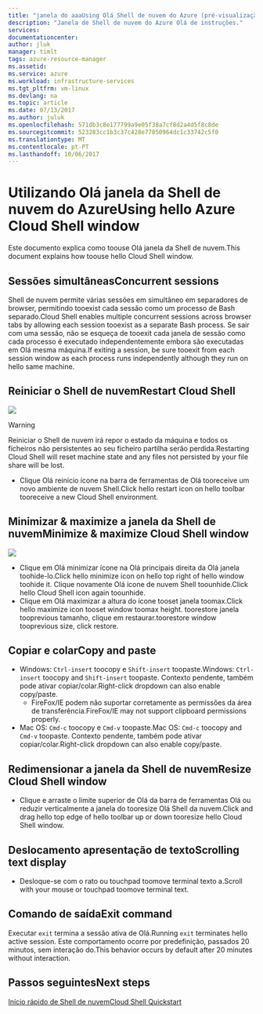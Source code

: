 ```yaml
---
title: "janela do aaaUsing Olá Shell de nuvem do Azure (pré-visualização) | Microsoft Docs"
description: "Janela de Shell de nuvem do Azure Olá de instruções."
services: 
documentationcenter: 
author: jluk
manager: timlt
tags: azure-resource-manager
ms.assetid: 
ms.service: azure
ms.workload: infrastructure-services
ms.tgt_pltfrm: vm-linux
ms.devlang: na
ms.topic: article
ms.date: 07/13/2017
ms.author: juluk
ms.openlocfilehash: 571db3c8e177799a9e05f38a7cf8d2a4d5f8c8de
ms.sourcegitcommit: 523283cc1b3c37c428e77850964dc1c33742c5f0
ms.translationtype: MT
ms.contentlocale: pt-PT
ms.lasthandoff: 10/06/2017
---
```

# <a name="using-hello-azure-cloud-shell-window"></a><span data-ttu-id="67d83-103">Utilizando Olá janela da Shell de nuvem do Azure</span><span class="sxs-lookup"><span data-stu-id="67d83-103">Using hello Azure Cloud Shell window</span></span>

<span data-ttu-id="67d83-104">Este documento explica como toouse Olá janela da Shell de nuvem.</span><span class="sxs-lookup"><span data-stu-id="67d83-104">This document explains how toouse hello Cloud Shell window.</span></span>

## <a name="concurrent-sessions"></a><span data-ttu-id="67d83-105">Sessões simultâneas</span><span class="sxs-lookup"><span data-stu-id="67d83-105">Concurrent sessions</span></span>
<span data-ttu-id="67d83-106">Shell de nuvem permite várias sessões em simultâneo em separadores de browser, permitindo tooexist cada sessão como um processo de Bash separado.</span><span class="sxs-lookup"><span data-stu-id="67d83-106">Cloud Shell enables multiple concurrent sessions across browser tabs by allowing each session tooexist as a separate Bash process.</span></span>
<span data-ttu-id="67d83-107">Se sair com uma sessão, não se esqueça de tooexit cada janela de sessão como cada processo é executado independentemente embora são executadas em Olá mesma máquina.</span><span class="sxs-lookup"><span data-stu-id="67d83-107">If exiting a session, be sure tooexit from each session window as each process runs independently although they run on hello same machine.</span></span>

## <a name="restart-cloud-shell"></a><span data-ttu-id="67d83-108">Reiniciar o Shell de nuvem</span><span class="sxs-lookup"><span data-stu-id="67d83-108">Restart Cloud Shell</span></span>
![](media/recycle.png)
> [!WARNING]
> <span data-ttu-id="67d83-109">Reiniciar o Shell de nuvem irá repor o estado da máquina e todos os ficheiros não persistentes ao seu ficheiro partilha serão perdida.</span><span class="sxs-lookup"><span data-stu-id="67d83-109">Restarting Cloud Shell will reset machine state and any files not persisted by your file share will be lost.</span></span>

* <span data-ttu-id="67d83-110">Clique Olá reinício ícone na barra de ferramentas de Olá tooreceive um novo ambiente de nuvem Shell.</span><span class="sxs-lookup"><span data-stu-id="67d83-110">Click hello restart icon on hello toolbar tooreceive a new Cloud Shell environment.</span></span>

## <a name="minimize--maximize-cloud-shell-window"></a><span data-ttu-id="67d83-111">Minimizar & maximize a janela da Shell de nuvem</span><span class="sxs-lookup"><span data-stu-id="67d83-111">Minimize & maximize Cloud Shell window</span></span>
![](media/minmax.png)
* <span data-ttu-id="67d83-112">Clique em Olá minimizar ícone na Olá principais direita da Olá janela toohide-lo.</span><span class="sxs-lookup"><span data-stu-id="67d83-112">Click hello minimize icon on hello top right of hello window toohide it.</span></span> <span data-ttu-id="67d83-113">Clique novamente Olá ícone de nuvem Shell toounhide.</span><span class="sxs-lookup"><span data-stu-id="67d83-113">Click hello Cloud Shell icon again toounhide.</span></span>
* <span data-ttu-id="67d83-114">Clique em Olá maximizar a altura do ícone tooset janela toomax.</span><span class="sxs-lookup"><span data-stu-id="67d83-114">Click hello maximize icon tooset window toomax height.</span></span> <span data-ttu-id="67d83-115">toorestore janela tooprevious tamanho, clique em restaurar.</span><span class="sxs-lookup"><span data-stu-id="67d83-115">toorestore window tooprevious size, click restore.</span></span>

## <a name="copy-and-paste"></a><span data-ttu-id="67d83-116">Copiar e colar</span><span class="sxs-lookup"><span data-stu-id="67d83-116">Copy and paste</span></span>
* <span data-ttu-id="67d83-117">Windows: `Ctrl-insert` toocopy e `Shift-insert` toopaste.</span><span class="sxs-lookup"><span data-stu-id="67d83-117">Windows: `Ctrl-insert` toocopy and `Shift-insert` toopaste.</span></span> <span data-ttu-id="67d83-118">Contexto pendente, também pode ativar copiar/colar.</span><span class="sxs-lookup"><span data-stu-id="67d83-118">Right-click dropdown can also enable copy/paste.</span></span>
  * <span data-ttu-id="67d83-119">FireFox/IE podem não suportar corretamente as permissões da área de transferência.</span><span class="sxs-lookup"><span data-stu-id="67d83-119">FireFox/IE may not support clipboard permissions properly.</span></span>
* <span data-ttu-id="67d83-120">Mac OS: `Cmd-c` toocopy e `Cmd-v` toopaste.</span><span class="sxs-lookup"><span data-stu-id="67d83-120">Mac OS: `Cmd-c` toocopy and `Cmd-v` toopaste.</span></span> <span data-ttu-id="67d83-121">Contexto pendente, também pode ativar copiar/colar.</span><span class="sxs-lookup"><span data-stu-id="67d83-121">Right-click dropdown can also enable copy/paste.</span></span>

## <a name="resize-cloud-shell-window"></a><span data-ttu-id="67d83-122">Redimensionar a janela da Shell de nuvem</span><span class="sxs-lookup"><span data-stu-id="67d83-122">Resize Cloud Shell window</span></span>
* <span data-ttu-id="67d83-123">Clique e arraste o limite superior de Olá da barra de ferramentas Olá ou reduzir verticalmente a janela do tooresize Olá Shell da nuvem.</span><span class="sxs-lookup"><span data-stu-id="67d83-123">Click and drag hello top edge of hello toolbar up or down tooresize hello Cloud Shell window.</span></span>

## <a name="scrolling-text-display"></a><span data-ttu-id="67d83-124">Deslocamento apresentação de texto</span><span class="sxs-lookup"><span data-stu-id="67d83-124">Scrolling text display</span></span>
* <span data-ttu-id="67d83-125">Desloque-se com o rato ou touchpad toomove terminal texto a.</span><span class="sxs-lookup"><span data-stu-id="67d83-125">Scroll with your mouse or touchpad toomove terminal text.</span></span>

## <a name="exit-command"></a><span data-ttu-id="67d83-126">Comando de saída</span><span class="sxs-lookup"><span data-stu-id="67d83-126">Exit command</span></span>
<span data-ttu-id="67d83-127">Executar `exit` termina a sessão ativa de Olá.</span><span class="sxs-lookup"><span data-stu-id="67d83-127">Running `exit` terminates hello active session.</span></span> <span data-ttu-id="67d83-128">Este comportamento ocorre por predefinição, passados 20 minutos, sem interação do.</span><span class="sxs-lookup"><span data-stu-id="67d83-128">This behavior occurs by default after 20 minutes without interaction.</span></span>

## <a name="next-steps"></a><span data-ttu-id="67d83-129">Passos seguintes</span><span class="sxs-lookup"><span data-stu-id="67d83-129">Next steps</span></span>
[<span data-ttu-id="67d83-130">Início rápido de Shell de nuvem</span><span class="sxs-lookup"><span data-stu-id="67d83-130">Cloud Shell Quickstart</span></span>](quickstart.md)
